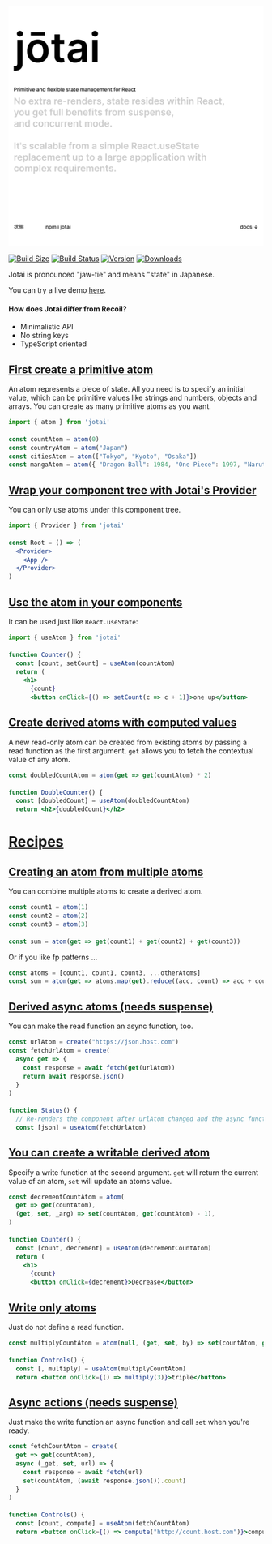 <p align="center">
  <a id="cover" href="#cover"><img src="img/cover.svg" alt="Primitive and flexible state management for React" /></a>
</p>

[![Build Size](https://img.shields.io/bundlephobia/min/jotai?label=bunlde%20size&style=flat&colorA=000000&colorB=000000)](https://bundlephobia.com/result?p=jotai)
[![Build Status](https://img.shields.io/travis/react-spring/jotai/master?style=flat&colorA=000000&colorB=000000)](https://travis-ci.org/react-spring/jotai)
[![Version](https://img.shields.io/npm/v/jotai?style=flat&colorA=000000&colorB=000000)](https://www.npmjs.com/package/jotai)
[![Downloads](https://img.shields.io/npm/dt/jotai.svg?style=flat&colorA=000000&colorB=000000)](https://www.npmjs.com/package/jotai)

Jotai is pronounced "jaw-tie" and means "state" in Japanese.

You can try a live demo [here](https://codesandbox.io/s/jotai-demo-47wvh).

#### How does Jotai differ from Recoil?

* Minimalistic API
* No string keys
* TypeScript oriented

<a id="wrapyourcomponenttree" href="#wrapyourcomponenttree"><h2>First create a primitive atom</h2></a>

An atom represents a piece of state. All you need is to specify an initial value, which can be primitive values like strings and numbers, objects and arrays. You can create as many primitive atoms as you want.

```jsx
import { atom } from 'jotai'

const countAtom = atom(0)
const countryAtom = atom("Japan")
const citiesAtom = atom(["Tokyo", "Kyoto", "Osaka"])
const mangaAtom = atom({ "Dragon Ball": 1984, "One Piece": 1997, "Naruto": 1999 })
```

<a id="wrapyourcomponenttree" href="#wrapyourcomponenttree"><h2>Wrap your component tree with Jotai's Provider</h2></a>

You can only use atoms under this component tree.

```jsx
import { Provider } from 'jotai'

const Root = () => (
  <Provider>
    <App />
  </Provider>
)
```

<a id="usetheatom" href="#usetheatom"><h2>Use the atom in your components</h2></a>

It can be used just like `React.useState`:

```jsx
import { useAtom } from 'jotai'

function Counter() {
  const [count, setCount] = useAtom(countAtom)
  return (
    <h1>
      {count}
      <button onClick={() => setCount(c => c + 1)}>one up</button>
```

<a id="derivedatomswithcomputedvalues" href="#derivedatomswithcomputedvalues"><h2>Create derived atoms with computed values</h2></a>

A new read-only atom can be created from existing atoms by passing a read function as the first argument. `get` allows you to fetch the contextual value of any atom.

```jsx
const doubledCountAtom = atom(get => get(countAtom) * 2)

function DoubleCounter() {
  const [doubledCount] = useAtom(doubledCountAtom)
  return <h2>{doubledCount}</h2>
```

<a id="recipes" href="#recipes"><h1>Recipes</h1></a>

<a id="multipleatoms" href="#multipleatoms"><h2>Creating an atom from multiple atoms</h2></a>

You can combine multiple atoms to create a derived atom.

```jsx
const count1 = atom(1)
const count2 = atom(2)
const count3 = atom(3)

const sum = atom(get => get(count1) + get(count2) + get(count3))
```

Or if you like fp patterns ... 

```jsx
const atoms = [count1, count1, count3, ...otherAtoms]
const sum = atom(get => atoms.map(get).reduce((acc, count) => acc + count))
```

<a id="derivedasyncatoms" href="#derivedasyncatoms"><h2>Derived async atoms (needs suspense)</h2></a>

You can make the read function an async function, too.

```jsx
const urlAtom = create("https://json.host.com")
const fetchUrlAtom = create(
  async get => {
    const response = await fetch(get(urlAtom))
    return await response.json()
  }
)

function Status() {
  // Re-renders the component after urlAtom changed and the async function above concludes
  const [json] = useAtom(fetchUrlAtom)
```

<a id="writabledrivedatom" href="#writabledrivedatom"><h2>You can create a writable derived atom</h2></a>

Specify a write function at the second argument. `get` will return the current value of an atom, `set` will update an atoms value.

```jsx
const decrementCountAtom = atom(
  get => get(countAtom),
  (get, set, _arg) => set(countAtom, get(countAtom) - 1),
)

function Counter() {
  const [count, decrement] = useAtom(decrementCountAtom)
  return (
    <h1>
      {count}
      <button onClick={decrement}>Decrease</button>
```

<a id="writeonlyatoms" href="#writeonlyatoms"><h2>Write only atoms</h2></a>

Just do not define a read function.

```jsx
const multiplyCountAtom = atom(null, (get, set, by) => set(countAtom, get(countAtom) * by))

function Controls() {
  const [, multiply] = useAtom(multiplyCountAtom)
  return <button onClick={() => multiply(3)}>triple</button>
```

<a id="asyncactions" href="#asyncactions"><h2>Async actions (needs suspense)</h2></a>

Just make the write function an async function and call `set` when you're ready.

```jsx
const fetchCountAtom = create(
  get => get(countAtom),
  async (_get, set, url) => {
    const response = await fetch(url)
    set(countAtom, (await response.json()).count)
  }
)

function Controls() {
  const [count, compute] = useAtom(fetchCountAtom)
  return <button onClick={() => compute("http://count.host.com")}>compute</button>
```
